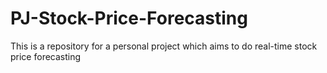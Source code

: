 # PJ-Stock-Price-Forecasting
This is a repository for a personal project which aims to do real-time stock price forecasting
